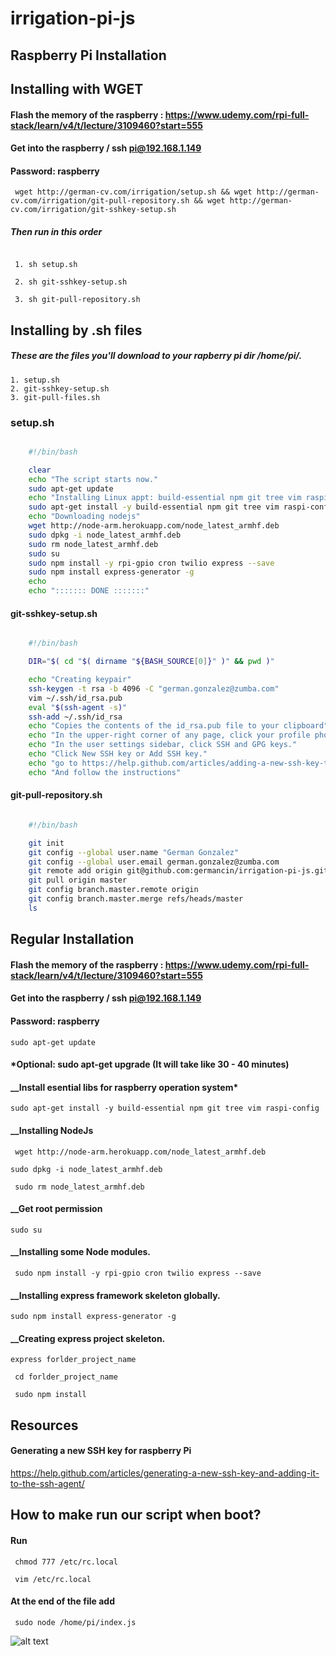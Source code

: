 # irrigation-pi-js

## Raspberry Pi Installation

## Installing with WGET 

#### Flash the memory of the raspberry : https://www.udemy.com/rpi-full-stack/learn/v4/t/lecture/3109460?start=555
#### Get into the raspberry / ssh pi@192.168.1.149
#### Password: raspberry
``` wget http://german-cv.com/irrigation/setup.sh && wget http://german-cv.com/irrigation/git-pull-repository.sh && wget http://german-cv.com/irrigation/git-sshkey-setup.sh```

##### Then run in this order
```

 1. sh setup.sh

 2. sh git-sshkey-setup.sh

 3. sh git-pull-repository.sh

```

## Installing by .sh files
##### These are the files  you'll download to your rapberry pi dir /home/pi/.
	1. setup.sh
	2. git-sshkey-setup.sh
	3. git-pull-files.sh


###  setup.sh

``` bash

	#!/bin/bash

	clear
	echo "The script starts now."
	sudo apt-get update
	echo "Installing Linux appt: build-essential npm git tree vim raspi-config"
	sudo apt-get install -y build-essential npm git tree vim raspi-config
	echo "Downloading nodejs"
	wget http://node-arm.herokuapp.com/node_latest_armhf.deb
	sudo dpkg -i node_latest_armhf.deb
	sudo rm node_latest_armhf.deb
	sudo su
	sudo npm install -y rpi-gpio cron twilio express --save
	sudo npm install express-generator -g
	echo 
	echo "::::::: DONE :::::::"

``` 

#### git-sshkey-setup.sh
``` bash

	#!/bin/bash

	DIR="$( cd "$( dirname "${BASH_SOURCE[0]}" )" && pwd )" 

	echo "Creating keypair"
	ssh-keygen -t rsa -b 4096 -C "german.gonzalez@zumba.com"
	vim ~/.ssh/id_rsa.pub
	eval "$(ssh-agent -s)"
	ssh-add ~/.ssh/id_rsa
	echo "Copies the contents of the id_rsa.pub file to your clipboard"
	echo "In the upper-right corner of any page, click your profile photo, then click Settings."
	echo "In the user settings sidebar, click SSH and GPG keys."
	echo "Click New SSH key or Add SSH key."
	echo "go to https://help.github.com/articles/adding-a-new-ssh-key-to-your-github-account/"
	echo "And follow the instructions"

```


#### git-pull-repository.sh
``` bash

	#!/bin/bash

	git init
	git config --global user.name "German Gonzalez"
	git config --global user.email german.gonzalez@zumba.com
	git remote add origin git@github.com:germancin/irrigation-pi-js.git
	git pull origin master
	git config branch.master.remote origin
	git config branch.master.merge refs/heads/master
	ls

```

## Regular Installation

#### Flash the memory of the raspberry : https://www.udemy.com/rpi-full-stack/learn/v4/t/lecture/3109460?start=555
#### Get into the raspberry / ssh pi@192.168.1.149
#### Password: raspberry
```sudo apt-get update```
####     *Optional: sudo apt-get upgrade (It will take like 30 - 40 minutes)
#### __Install esential libs for raspberry operation system*
```sudo apt-get install -y build-essential npm git tree vim raspi-config```
#### __Installing NodeJs

``` wget http://node-arm.herokuapp.com/node_latest_armhf.deb```

``` sudo dpkg -i node_latest_armhf.deb ```

``` sudo rm node_latest_armhf.deb```

#### __Get root permission
``` sudo su ```

#### __Installing some Node modules.
``` sudo npm install -y rpi-gpio cron twilio express --save```

#### __Installing express framework skeleton globally.
``` sudo npm install express-generator -g ```

#### __Creating express project skeleton.
``` express forlder_project_name ```

``` cd forlder_project_name```

``` sudo npm install```


## Resources

#### Generating a new SSH key for raspberry Pi 
https://help.github.com/articles/generating-a-new-ssh-key-and-adding-it-to-the-ssh-agent/


## How to make run our script when boot?

#### Run
``` chmod 777 /etc/rc.local```

``` vim /etc/rc.local```

#### At the end of the file add 
``` sudo node /home/pi/index.js```

![alt text](http://content.screencast.com/users/germancin/folders/Jing/media/5bce8140-43f4-4a21-bda7-f76eebeb8149/00000203.png "line at the end of the rc.local")



















